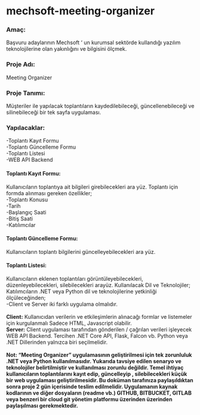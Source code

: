 <h1>mechsoft-meeting-organizer</h1>

<h3>Amaç:</h3>
Başvuru adaylarının Mechsoft ‘ un kurumsal sektörde kullandığı yazılım teknolojilerine olan
yakınlığını ve bilgisini ölçmek.<br>
<h3>Proje Adı:</h3>
Meeting Organizer<br>
<h3>Proje Tanımı:</h3>
Müşteriler ile yapılacak toplantıların kaydedilebileceği, güncellenebileceği ve silinebileceği bir tek sayfa uygulaması.
<h3>Yapılacaklar:</h3>
-Toplantı Kayıt Formu<br>
-Toplantı Güncelleme Formu<br>
-Toplantı Listesi<br>
-WEB API Backend<br>
<h4>Toplantı Kayıt Formu:</h4>
Kullanıcıların toplantıya ait bilgileri girebilecekleri ara yüz. Toplantı için formda alınması gereken özellikler;<br>
-Toplantı Konusu<br>
-Tarih<br>
-Başlangıç Saati<br>
-Bitiş Saati<br>
-Katılımcılar<br>
<h4>Toplantı Güncelleme Formu:</h4>
Kullanıcıların toplantı bilgilerini güncelleyebilecekleri ara yüz. 
<h4>Toplantı Listesi:</h4>
Kullanıcıların eklenen toplantıları görüntüleyebilecekleri, düzenleyebilecekleri, silebilecekleri arayüz. Kullanılacak Dil ve Teknolojiler;
Katılımcıların .NET veya Python dil ve teknolojilerine yetkinliği ölçüleceğinden;<br>
-Client ve Server iki farklı uygulama olmalıdır.<br>
<br>
<b>Client:</b> Kullanıcıdan verilerin ve etkileşimlerin alınacağı formlar ve listemeler için kurgulanmalı Sadece HTML, Javascript olabilir.<br>
<b>Server:</b> Client uygulaması tarafından gönderilen / çağrılan verileri işleyecek WEB API Backend. Tercihen .NET Core API, Flask, Falcon vb. Python veya .NET Dillerinden yalnızca biri seçilmelidir.<br>
<br>
<b>
Not: “Meeting Organizer” uygulamasının geliştirilmesi için tek zorunluluk .NET veya Python kullanılmasıdır. Yukarıda tavsiye edilen senaryo ve teknolojiler belirtilmiştir ve kullanılması zorunlu değildir. Temel ihtiyaç kullanıcıların toplantılarını kayıt edip, güncelleyip , silebilecekleri küçük bir web uygulaması geliştirilmesidir. Bu doküman tarafınıza paylaşıldıktan sonra proje 2 gün içerisinde teslim edilmelidir.
Uygulamanın kaynak kodlarının ve diğer dosyaların (readme vb.) GITHUB, BITBUCKET, GITLAB veya benzeri bir cloud git yönetim platformu üzerinden üzerinden paylaşılması gerekmektedir.
</b>
